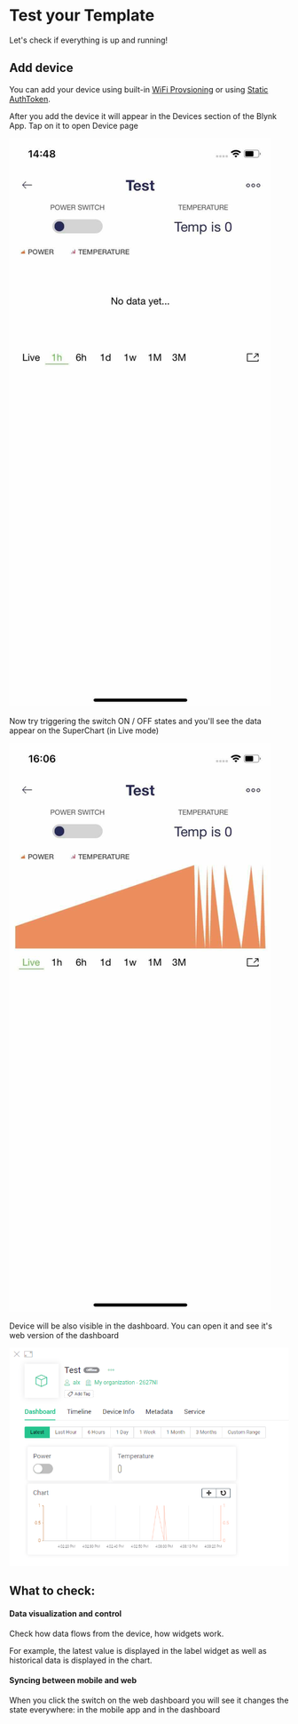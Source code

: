 # Test your Template

Let's check if everything is up and running!   


## Add device

You can add your device using built-in [WiFi Provsioning](https://docs.blynk.io/en/getting-started/activating-devices/blynk-edent-wifi-provisioning#activating-device-using-blynk-app) or using [Static AuthToken](https://docs.blynk.io/en/getting-started/activating-devices/blynk-edent-static-authtoken).

After you add the device it will appear in the Devices section of the Blynk App. Tap on it to open Device page

![](../../.gitbook/assets/file-3-.jpg)

Now try triggering the switch ON / OFF states and you'll see the data appear on the SuperChart \(in Live mode\)

![](../../.gitbook/assets/file-4-.jpg)

Device will be also visible in the dashboard. You can open it and see it's web version of the dashboard

![](../../.gitbook/assets/image%20%2824%29.png)

## What to check:

#### 

#### Data visualization and control 

Check how data flows from the device, how widgets work.

For example, the latest value is displayed in the label widget as well as historical data is displayed in the chart.



#### Syncing between mobile and web

When you click the switch on the web dashboard you will see it changes the state everywhere: in the mobile app and in the dashboard



